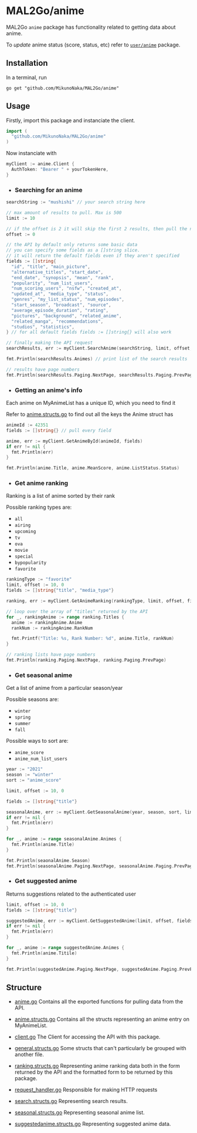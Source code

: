 # MAL2Go/anime
MAL2Go `anime` package has functionality related to getting data about anime.

To *update* anime status (score, status, etc) refer to [`user/anime`](../user/anime) package.

## Installation
In a terminal, run
``` fish
go get "github.com/MikunoNaka/MAL2Go/anime"
```

## Usage
Firstly, import this package and instanciate the client.
``` go
import (
  "github.com/MikunoNaka/MAL2Go/anime"
)
```

Now instanciate with
``` go
myClient := anime.Client {
  AuthToken: "Bearer " + yourTokenHere,
}
```

- ### Searching for an anime
``` go
searchString := "mushishi" // your search string here

// max amount of results to pull. Max is 500
limit := 10

// if the offset is 2 it will skip the first 2 results, then pull the next 10
offset := 0

// the API by default only returns some basic data
// you can specify some fields as a []string slice.
// it will return the default fields even if they aren't specified
fields := []string{
  "id", "title", "main_picture",
  "alternative_titles", "start_date",
  "end_date", "synopsis", "mean", "rank",
  "popularity", "num_list_users",
  "num_scoring_users", "nsfw", "created_at",
  "updated_at", "media_type", "status",
  "genres", "my_list_status", "num_episodes",
  "start_season", "broadcast", "source",
  "average_episode_duration", "rating",
  "pictures", "background", "related_anime",
  "related_manga", "recommendations",
  "studios", "statistics",
} // for all default fields fields := []string{} will also work

// finally making the API request
searchResults, err := myClient.SearchAnime(searchString, limit, offset, fields)

fmt.Println(searchResults.Animes) // print list of the search results

// results have page numbers
fmt.Println(searchResults.Paging.NextPage, searchResults.Paging.PrevPage)
```

- ### Getting an anime's info
Each anime on MyAnimeList has a unique ID, which you need to find it

Refer to [anime.structs.go](anime.structs.go) to find out all the keys the Anime struct has

``` go
animeId := 42351
fields := []string{} // pull every field

anime, err := myClient.GetAnimeById(animeId, fields)
if err != nil {
  fmt.Println(err)
}

fmt.Println(anime.Title, anime.MeanScore, anime.ListStatus.Status)
```

- ### Get anime ranking
Ranking is a list of anime sorted by their rank

Possible ranking types are:
- `all`
- `airing`
- `upcoming`
- `tv`
- `ova`
- `movie`
- `special`
- `bypopularity`
- `favorite`

``` go
rankingType := "favorite"
limit, offset := 10, 0
fields := []string{"title", "media_type"}

ranking, err := myClient.GetAnimeRanking(rankingType, limit, offset, fields)

// loop over the array of "titles" returned by the API
for _, rankingAnime := range ranking.Titles {
  anime := rankingAnime.Anime
  rankNum := rankingAnime.RankNum

  fmt.Printf("Title: %s, Rank Number: %d", anime.Title, rankNum)
}

// ranking lists have page numbers
fmt.Println(ranking.Paging.NextPage, ranking.Paging.PrevPage)
```

- ### Get seasonal anime
Get a list of anime from a particular season/year

Possible seasons are:
- `winter`
- `spring`
- `summer`
- `fall`

Possible ways to sort are:
- `anime_score`
- `anime_num_list_users`

``` go
year := "2021"
season := "winter"
sort := "anime_score"

limit, offset := 10, 0

fields := []string{"title"}

seasonalAnime, err := myClient.GetSeasonalAnime(year, season, sort, limit, offset, fields)
if err != nil {
  fmt.Println(err)
}

for _, anime := range seasonalAnime.Animes {
  fmt.Println(anime.Title)
}

fmt.Println(seaonalAnime.Season)
fmt.Println(seasonalAnime.Paging.NextPage, seasonalAnime.Paging.PrevPage)
```

- ### Get suggested anime
Returns suggestions related to the authenticated user

``` go
limit, offset := 10, 0
fields := []string{"title"}

suggestedAnime, err := myClient.GetSuggestedAnime(limit, offset, fields)
if err != nil {
  fmt.Println(err)
}

for _, anime := range suggestedAnime.Animes {
  fmt.Println(anime.Titile)
}

fmt.Println(suggestedAnime.Paging.NextPage, suggestedAnime.Paging.PrevPage)
```

## Structure
- [anime.go](anime.go)
Contains all the exported functions for pulling data from the API.

- [anime.structs.go](anime.structs.go)
Contains all the structs representing an anime entry on MyAnimeList.

- [client.go](client.go)
The Client for accessing the API with this package.

- [general.structs.go](general.structs.go)
Some structs that can't particularly be grouped with another file.

- [ranking.structs.go](ranking.structs.go)
Representing anime ranking data both in the form returned by the API and
the formatted form to be returned by this package.

- [request_handler.go](request_handler.go)
Responsible for making HTTP requests

- [search.structs.go](search.structs.go)
Representing search results.

- [seasonal.structs.go](seasonal.structs.go)
Representing seasonal anime list.

- [suggestedanime.structs.go](suggestedanime.structs.go)
Representing suggested anime data.
